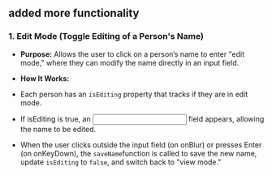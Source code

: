 ## added more  functionality
 
 ### 1. Edit Mode (Toggle Editing of a Person's Name)

- **Purpose:** Allows the user to click on a person’s name to enter "edit mode," where they can modify the name directly in an input field.

- **How It Works:**
- Each person has an `isEditing` property that tracks if they are in edit mode.
- If isEditing is true, an <input> field appears, allowing the name to be edited.
- When the user clicks outside the input field (on onBlur) or presses Enter (on onKeyDown), the `saveName`function is called to save the new name, update `isEditing` to `false`, and switch back to "view mode."